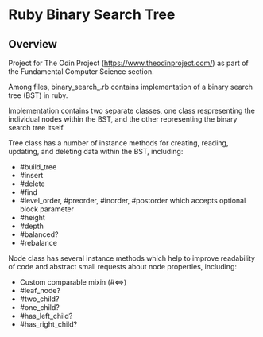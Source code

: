 # Ruby Binary Search Tree

## Overview

Project for The Odin Project (https://www.theodinproject.com/) as part of the Fundamental Computer Science section. 

Among files, binary_search_.rb contains implementation of a binary search tree (BST) in ruby.

Implementation contains two separate classes, one class respresenting the individual nodes within the BST, and the other representing the binary search tree itself.

Tree class has a number of instance methods for creating, reading, updating, and deleting data within the BST, including:
- #build_tree
- #insert
- #delete
- #find
- #level_order, #preorder, #inorder, #postorder which accepts optional block parameter
- #height
- #depth
- #balanced?
- #rebalance

Node class has several instance methods which help to improve readability of code and abstract small requests about node properties, including:
- Custom comparable mixin (#<=>)
- #leaf_node?
- #two_child?
- #one_child?
- #has_left_child?
- #has_right_child?


